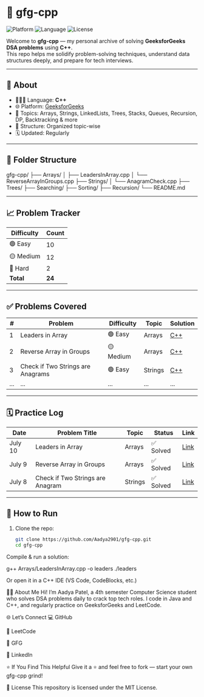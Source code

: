 # 🌿 gfg-cpp

![Platform](https://img.shields.io/badge/Platform-GeeksforGeeks-darkgreen)
![Language](https://img.shields.io/badge/Language-C++-red)
![License](https://img.shields.io/badge/License-MIT-green)

Welcome to **gfg-cpp** — my personal archive of solving **GeeksforGeeks DSA problems** using **C++**.  
This repo helps me solidify problem-solving techniques, understand data structures deeply, and prepare for tech interviews.

---

## 📌 About

- 👩🏻‍💻 Language: **C++**
- 🌐 Platform: [GeeksforGeeks](https://auth.geeksforgeeks.org/user/Aadya2901/practice/)
- 🧠 Topics: Arrays, Strings, LinkedLists, Trees, Stacks, Queues, Recursion, DP, Backtracking & more
- 📁 Structure: Organized topic-wise
- 🗓️ Updated: Regularly

---

## 📂 Folder Structure

gfg-cpp/
├── Arrays/
│ ├── LeadersInArray.cpp
│ └── ReverseArrayInGroups.cpp
├── Strings/
│ └── AnagramCheck.cpp
├── Trees/
├── Searching/
├── Sorting/
├── Recursion/
└── README.md

---

## 📈 Problem Tracker

| Difficulty | Count |
|------------|-------|
| 🟢 Easy    | 10    |
| 🟡 Medium  | 12    |
| 🔴 Hard    | 2     |
| **Total**  | **24** |

---

## ✅ Problems Covered

| #   | Problem                             | Difficulty | Topic     | Solution                                 |
|-----|-------------------------------------|------------|-----------|------------------------------------------|
| 1   | Leaders in Array                    | 🟢 Easy    | Arrays    | [C++](./Arrays/LeadersInArray.cpp)       |
| 2   | Reverse Array in Groups             | 🟡 Medium  | Arrays    | [C++](./Arrays/ReverseArrayInGroups.cpp) |
| 3   | Check if Two Strings are Anagrams   | 🟢 Easy    | Strings   | [C++](./Strings/AnagramCheck.cpp)        |
| ... | ...                                 | ...        | ...       | ...                                      |

---

## 🗓️ Practice Log

| Date       | Problem Title                   | Topic     | Status     | Link |
|------------|----------------------------------|-----------|------------|------|
| July 10    | Leaders in Array                | Arrays    | ✅ Solved   | [Link](https://www.geeksforgeeks.org/leaders-in-an-array/) |
| July 9     | Reverse Array in Groups         | Arrays    | ✅ Solved   | [Link](https://www.geeksforgeeks.org/reverse-an-array-in-groups-of-given-size/) |
| July 8     | Check if Two Strings are Anagram| Strings   | ✅ Solved   | [Link](https://practice.geeksforgeeks.org/problems/anagram-1587115620/) |


---

## 🚀 How to Run

1. Clone the repo:
   ```bash
   git clone https://github.com/Aadya2901/gfg-cpp.git
   cd gfg-cpp
   
Compile & run a solution:

g++ Arrays/LeadersInArray.cpp -o leaders
./leaders

Or open it in a C++ IDE (VS Code, CodeBlocks, etc.)

🙋‍♀️ About Me
Hi! I’m Aadya Patel, a 4th semester Computer Science student who solves DSA problems daily to crack top tech roles.
I code in Java and C++, and regularly practice on GeeksforGeeks and LeetCode.

🌐 Let’s Connect
💻 GitHub

🧠 LeetCode

🌿 GFG

🔗 LinkedIn

⭐ If You Find This Helpful
Give it a ⭐ and feel free to fork — start your own gfg-cpp grind!

📝 License
This repository is licensed under the MIT License.
